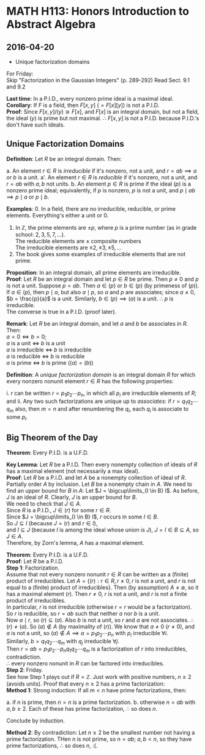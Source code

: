 # MATH H113: Honors Introduction to Abstract Algebra
## 2016-04-20
- Unique factorization domains

For Friday: \
Skip "Factorization in the Gaussian Integers" (p. 289-292)
Read Sect. 9.1 and 9.2

**Last time**: In a P.I.D., every nonzero prime ideal is a maximal ideal. \
**Corollary**: If $F$ is a field, then $F[x, y]$ ($= F[x][y]$) is not a P.I.D. \
**Proof**: Since $F[x, y]/(y) \cong F[x]$, and $F[x]$ is an integral domain, but not a field, the ideal $(y)$ is prime but not maximal. $\therefore$ $F[x, y]$ is not a P.I.D. because P.I.D.'s don't have such ideals.

## Unique Factorization Domains
**Definition**: Let $R$ be an integral domain. Then:

a. An element $r \in R$ is *irreducible* if it's nonzero, not a unit, and $r = ab \implies a$ or $b$ is a unit.
a'. An element $r \in R$ is *reducible* if it's nonzero, not a unit, and $r = ab$ with $a, b$ not units.
b. An element $p \in R$ is prime if the ideal $(p)$ is a nonzero prime ideal; equivalently, if $p$ is nonzero, $p$ is not a unit, and $p \mid ab \implies p \mid a$ or $p \mid b$.

**Examples**:
0. In a field, there are no irreducible, reducible, or prime elements. Everything's either a unit or 0.
1. In $\mathbb{Z}$, the prime elements are $\pm p$, where $p$ is a prime number (as in grade school: $2, 3, 5, 7, \ldots$). \
   The reducible elements are $\pm$ composite numbers \
   The irreducible elements are $\pm 2, \pm 3, \pm 5, \ldots$
2. The book gives some examples of irreducible elements that are not prime.

**Proposition**: In an integral domain, all prime elements are irreducible. \
**Proof**: Let $R$ be an integral domain and let $p \in R$ be prime. Then $p \neq 0$ and $p$ is not a unit. Suppose $p = ab$. Then $a \in (p)$ or $b \in (p)$ (by primeness of $(p)$). If $a \in (p)$, then $p \mid a$, but also $a \mid p$, so $a$ and $p$ are associates; since $a \neq 0$, $b = \frac{p}{a}$ is a unit. Similarly, $b \in (p) \implies (a)$ is a unit. $\therefore$ $p$ is irreducible. \
The converse is true in a P.I.D. (proof later).

**Remark**: Let $R$ be an integral domain, and let $a$ and $b$ be associates in $R$. Then: \
$a = 0 \iff b = 0$; \
$a$ is a unit $\iff$ $b$ is a unit \
$a$ is irreducible $\iff$ $b$ is irreducible \
$a$ is reducible $\iff$ $b$ is reducible \
$a$ is prime $\iff$ $b$ is prime $((a) = (b))$

**Definition**: A *unique factorization domain* is an integral domain $R$ for which every nonzero nonunit element $r \in R$ has the following properties:

i. $r$ can be written $r = p_1p_2 \cdots p_n$, in which all $p_i$ are irreducible elements of $R$; and
ii. Any two such factorizations are unique up to *associates*: if $r = q_1q_2 \cdots q_m$ also, then $m = n$ and after renumbering the $q_i$, each $q_i$ is associate to some $p_i$.

## Big Theorem of the Day
**Theorem**: Every P.I.D. is a U.F.D.

**Key Lemma**: Let $R$ be a P.I.D. Then every nonempty collection of ideals of $R$ has a maximal element (not necessarily a max ideal). \
**Proof**: Let $R$ be a P.I.D. and let $A$ be a nonempty collection of ideal of $R$. Partially order $A$ by inclusion. Let $B$ be a nonempty chain in $A$. We need to find an upper bound for $B$ in $A$: Let $J = \bigcup\limits_{I \in B} I$. As before, $J$ is an ideal of $R$. Clearly, $J$ is an upper bound for $B$. \
We need to check that $J \in A$. \
Since $R$ is a P.I.D., $J \in (r)$ for some $r \in R$. \
Since $J = \bigcup\limits_{I \in B} I$, $r$ occurs in some $I \in B$. \
So $J \subseteq I$ (because $J = (r)$ and $r \in I$), \
and $I \subseteq J$ (because $I$ is among the ideal whose union is $J$), $J = I \in B \subseteq A$, so $J \in A$. \
Therefore, by Zorn's lemma, $A$ has a maximal element.

**Theorem**: Every P.I.D. is a U.F.D. \
**Proof**: Let $R$ be a P.I.D. \
**Step 1**: Factorization. \
Assume that not every nonzero nonunit $r \in R$ can be written as a (finite) product of irreducibles. Let $A = \{(r) : r \in R, r \neq 0, \text{$r$ is not a unit, and $r$ is not equal to a (finite) product of irreducibles}\}$. Then (by assumption) $A \neq \emptyset$, so it has a maximal element $(r)$. Then $r \neq 0$, $r$ is not a unit, and $r$ is not a finite product of irreducibles. \
In particular, $r$ is not irreducible (otherwise $r = r$ would be a factorization). \
So $r$ is reducible, so $r = ab$ such that neither $a$ nor $b$ is a unit. \
Now $a \mid r$, so $(r) \subseteq (a)$. Also $b$ is not a unit, so $r$ and $a$ are not associates. $\therefore$ $(r) \neq (a)$. So $(a) \not\in A$ (by maximality of $(r)$). We know that $a \neq 0$ ($r \neq 0$), and $a$ is not a unit, so $(a) \not\in A \implies a = p_1p_2 \cdots p_n$ with $p_i$ irreducible $\forall i$. \
Similarly, $b = q_1q_2 \cdots q_m$ with $q_j$ irreducible $\forall j$. \
Then $r = ab = p_1p_2 \cdots p_nq_1q_2 \cdots q_m$ is a factorization of $r$ into irreducibles, contradiction. \
$\therefore$ every nonzero nonunit in $R$ can be factored into irreducibles. \
**Step 2**: Friday. \
See how Step 1 plays out if $R = \mathbb{Z}$. Just work with positive numbers, $n \ge 2$ (avoids units). Proof that every $n \ge 2$ has a prime factorization: \
**Method 1**: Strong induction: If all $m < n$ have prime factorizations, then:

a. if $n$ is prime, then $n = n$ is a prime factorization.
b. otherwise $n = ab$ with $a, b \ge 2$. Each of these has prime factorization, $\therefore$ so does $n$.

Conclude by induction.

**Method 2**: By contradiction: Let $n \ge 2$ be the smallest number not having a prime factorization. THen $n$ is not prime, so $n = ab$; $a, b < n$, so they have prime factorizations, $\therefore$ so does $n$, :(.
